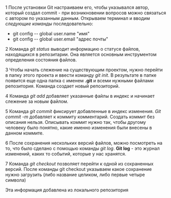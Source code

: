 1 После установки Git настраиваем его, чтобы указывался автор, который создал commit - при возникновении вопросов можно связаться с автором по указанным данным. Открываем терминал и вводим *следующие команды* последовательно:
* git config -- global user.name "имя"
* git config -- global user.email "адрес почты"

2 Команда *git status*  выводит информацию о статусе файлов, находящихся в репозитарии. Она является основным инструментом определения состояния файлов.

3 Чтобы начать слежение на существующим проектом, нужно перейти в папку этого проекта и ввести команду *git init*. В результате в папке появится еще одна папка с именем **.git** и всеми нужными файлами репозитория. Команда создает новый репозиторий.

4 Команда *git add* добавляет указанные файлы в индекс и начинает слежение за новым файлом.

5 Команда *git commit* фиксирует добавленные в индекс изменения. *Git commit -m* добавляет к коммиту комментарий. Создать коммит без описания нельзя. Описывать коммит нужно так, чтобы другому человеку было понятно, какие именно изменения были внесены в данном коммите.

6 После сохранения нескольких версий файлов, можно посмотреть на то, что было сделано с помощью команды *git log*. **Git log** - это журнал изменений, каких то событий, которые у нас хранятся.

7 Команда *git checkout* позволяет перейти к одной из сохраненных версий. После команды git checkout указываем какое сохранение нужно загрузить (либо название целиком, либо первые четыре символа)

Эта информация добавлена из локального репозитория
